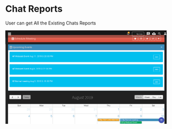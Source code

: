 # Chat Reports

User can get All the Existing Chats Reports 

![](../.gitbook/assets/image%20%28177%29.png)






